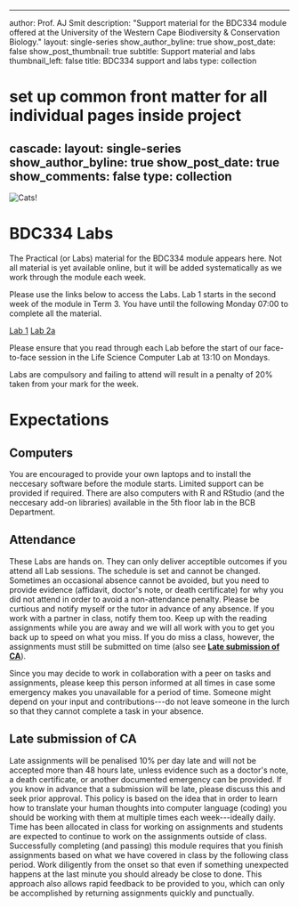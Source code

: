   ---
author: Prof. AJ Smit
description: "Support material for the BDC334 module offered at the University of the Western Cape Biodiversity & Conservation Biology."
layout: single-series
show_author_byline: true
show_post_date: false
show_post_thumbnail: true
subtitle: Support material and labs
thumbnail_left: false
title: BDC334 support and labs
type: collection

# set up common front matter for all individual pages inside project
cascade:
  layout: single-series
  show_author_byline: true
  show_post_date: true
  show_comments: false
  type: collection
---

![Cats!](/BDC334/images/Curiosity.jpeg)

# BDC334 Labs

The Practical (or Labs) material for the BDC334 module appears here. Not all material is yet available online, but it will be added systematically as we work through the module each week.

Please use the links below to access the Labs. Lab 1 starts in the second week of the module in Term 3. You have until the following Monday 07:00 to complete all the material.

[Lab 1](/BDC334/pages/01-introduction.html)
[Lab 2a](/BDC334/pages/02-r_rstudio.html)

Please ensure that you read through each Lab before the start of our face-to-face session in the Life Science Computer Lab at 13:10 on Mondays.

Labs are compulsory and failing to attend will result in a penalty of 20% taken from your mark for the week.

# Expectations
## Computers

You are encouraged to provide your own laptops and to install the neccesary software before the module starts. Limited support can be provided if required. There are also computers with R and RStudio (and the neccesary add-on libraries) available in the 5th floor lab in the BCB Department.
## Attendance

These Labs are hands on. They can only deliver acceptible outcomes if you attend all Lab sessions. The schedule is set and cannot be changed. Sometimes an occasional absence cannot be avoided, but you need to provide evidence (affidavit, doctor's note, or death certificate) for why you did not attend in order to avoid a non-attendance penalty. Please be curtious and notify myself or the tutor in advance of any absence. If you work with a partner in class, notify them too. Keep up with the reading assignments while you are away and we will all work with you to get you back up to speed on what you miss. If you do miss a class, however, the assignments must still be submitted on time (also see [**Late submission of CA**](/bdc334/#late-submission-of-ca)).

Since you may decide to work in collaboration with a peer on tasks and assignments, please keep this person informed at all times in case some emergency makes you unavailable for a period of time. Someone might depend on your input and contributions---do not leave someone in the lurch so that they cannot complete a task in your absence.
## Late submission of CA

Late assignments will be penalised 10% per day late and will not be accepted more than 48 hours late, unless evidence such as a doctor's note, a death certificate, or another documented emergency can be provided. If you know in advance that a submission will be late, please discuss this and seek prior approval. This policy is based on the idea that in order to learn how to translate your human thoughts into computer language (coding) you should be working with them at multiple times each week---ideally daily. Time has been allocated in class for working on assignments and students are expected to continue to work on the assignments outside of class. Successfully completing (and passing) this module requires that you finish assignments based on what we have covered in class by the following class period. Work diligently from the onset so that even if something unexpected happens at the last minute you should already be close to done. This approach also allows rapid feedback to be provided to you, which can only be accomplished by returning assignments quickly and punctually.
